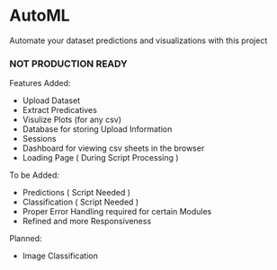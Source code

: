 # AutoML
 
 Automate your dataset predictions and visualizations with this project

 ### NOT PRODUCTION READY ###

 Features Added:

 * Upload Dataset
 * Extract Predicatives
 * Visulize Plots (for any csv)
 * Database for storing Upload Information
 * Sessions
 * Dashboard for viewing csv sheets in the browser
 * Loading Page ( During Script Processing )

 To be Added:

 * Predictions ( Script Needed )
 * Classification ( Script Needed )
 * Proper Error Handling required for certain Modules
 * Refined and more Responsiveness

 Planned: 

 * Image Classification
